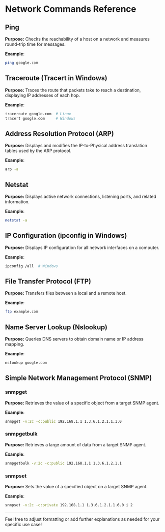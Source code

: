 
# Network Commands Reference

## Ping

**Purpose:** Checks the reachability of a host on a network and measures round-trip time for messages.

**Example:**
```bash
ping google.com
```

## Traceroute (Tracert in Windows)

**Purpose:** Traces the route that packets take to reach a destination, displaying IP addresses of each hop.

**Example:**
```bash
traceroute google.com  # Linux
tracert google.com     # Windows
```

## Address Resolution Protocol (ARP)

**Purpose:** Displays and modifies the IP-to-Physical address translation tables used by the ARP protocol.

**Example:**
```bash
arp -a
```

## Netstat

**Purpose:** Displays active network connections, listening ports, and related information.

**Example:**
```bash
netstat -a
```

## IP Configuration (ipconfig in Windows)

**Purpose:** Displays IP configuration for all network interfaces on a computer.

**Example:**
```bash
ipconfig /all  # Windows
```

## File Transfer Protocol (FTP)

**Purpose:** Transfers files between a local and a remote host.

**Example:**
```bash
ftp example.com
```

## Name Server Lookup (Nslookup)

**Purpose:** Queries DNS servers to obtain domain name or IP address mapping.

**Example:**
```bash
nslookup google.com
```

## Simple Network Management Protocol (SNMP)

### snmpget

**Purpose:** Retrieves the value of a specific object from a target SNMP agent.

**Example:**
```bash
snmpget -v:2c -c:public 192.168.1.1 1.3.6.1.2.1.1.1.0
```

### snmpgetbulk

**Purpose:** Retrieves a large amount of data from a target SNMP agent.

**Example:**
```bash
snmpgetbulk -v:2c -c:public 192.168.1.1 1.3.6.1.2.1.1
```

### snmpset

**Purpose:** Sets the value of a specified object on a target SNMP agent.

**Example:**
```bash
snmpset -v:2c -c:private 192.168.1.1 1.3.6.1.2.1.1.6.0 i 2
```

---

Feel free to adjust formatting or add further explanations as needed for your specific use case!
